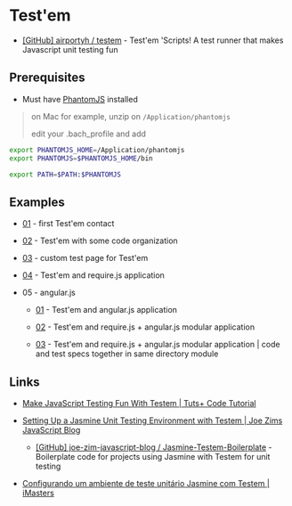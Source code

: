 # Test'em

* [[GitHub] airportyh / testem](https://github.com/airportyh/testem) - Test'em 'Scripts! A test runner that makes Javascript unit testing fun


## Prerequisites

* Must have [PhantomJS](http://phantomjs.org/) installed

> on Mac for example, unzip on `/Application/phantomjs`
>
> edit your .bach_profile and add

```bash
export PHANTOMJS_HOME=/Application/phantomjs
export PHANTOMJS=$PHANTOMJS_HOME/bin

export PATH=$PATH:$PHANTOMJS
```


## Examples

* [01](01) - first Test'em contact

* [02](02) - Test'em with some code organization

* [03](03) - custom test page for Test'em

* [04](04) - Test'em and require.js application

* 05 - angular.js

  * [01](05_angular/01) - Test'em and angular.js application

  * [02](05_angular/02) - Test'em and require.js + angular.js modular application

  * [03](05_angular/03) - Test'em and require.js + angular.js modular application | code and test specs together in same directory module


## Links

* [Make JavaScript Testing Fun With Testem | Tuts+ Code Tutorial](http://code.tutsplus.com/tutorials/make-javascript-testing-fun-with-testem--net-27738)

* [Setting Up a Jasmine Unit Testing Environment with Testem | Joe Zims JavaScript Blog](http://www.joezimjs.com/javascript/setting-up-a-jasmine-unit-testing-environment-with-testem/)

  * [[GitHub] joe-zim-javascript-blog / Jasmine-Testem-Boilerplate](https://github.com/joe-zim-javascript-blog/Jasmine-Testem-Boilerplate) - Boilerplate code for projects using Jasmine with Testem for unit testing

* [Configurando um ambiente de teste unitário Jasmine com Testem | iMasters](http://imasters.com.br/front-end/javascript/configurando-um-ambiente-de-teste-unitario-jasmine-com-testem/)
